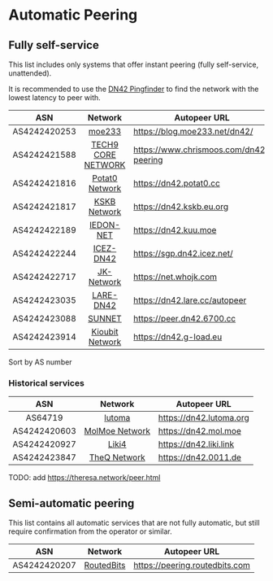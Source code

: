 # Automatic Peering

## Fully self-service

This list includes only systems that offer instant peering (fully self-service, unattended).

It is recommended to use the [DN42 Pingfinder](https://dn42.us/peers/) to find the network with the lowest latency to peer with.

ASN           | Network  | Autopeer URL |
:------------:|:--------:|--------------|
AS4242420253 | [moe233](https://blog.moe233.net/dn42/) | <https://blog.moe233.net/dn42/> |
AS4242421588 | [TECH9 CORE NETWORK](https://www.chrismoos.com/dn42-peering) | <https://www.chrismoos.com/dn42-peering> |
AS4242421816 | [Potat0 Network](https://dn42.potat0.cc) | <https://dn42.potat0.cc> |
AS4242421817 | [KSKB Network](https://dn42.kskb.eu.org) | <https://dn42.kskb.eu.org> |
AS4242422189 | [IEDON-NET](https://dn42.kuu.moe) | <https://dn42.kuu.moe> |
AS4242422244 | [ICEZ-DN42](https://sgp.dn42.icez.net/) | <https://sgp.dn42.icez.net/> |
AS4242422717 | [JK-Network](https://net.whojk.com) | <https://net.whojk.com> |
AS4242423035 | [LARE-DN42](https://dn42.lare.cc) | <https://dn42.lare.cc/autopeer> |
AS4242423088 | [SUNNET](https://dn42.6700.cc) | <https://peer.dn42.6700.cc> |
AS4242423914 | [Kioubit Network](https://dn42.g-load.eu) | <https://dn42.g-load.eu> |

Sort by AS number

### Historical services

ASN           | Network  | Autopeer URL |
:------------:|:--------:|--------------|
AS64719      | [lutoma](https://dn42.lutoma.org) | <https://dn42.lutoma.org> |
AS4242420603 | [MolMoe Network](https://dn42.mol.moe) | <https://dn42.mol.moe> |
AS4242420927 | [Liki4](https://dn42.liki.link) | <https://dn42.liki.link> |
AS4242423847 | [TheQ Network](https://dn42.0011.de) | <https://dn42.0011.de> |

TODO: add <https://theresa.network/peer.html>

## Semi-automatic peering

This list contains all automatic services that are not fully automatic, but still require confirmation from the operator or similar.

ASN           | Network  | Autopeer URL |
:------------:|:--------:|--------------|
AS4242420207 | [RoutedBits](https://dn42.routedbits.com) | <https://peering.routedbits.com> |


